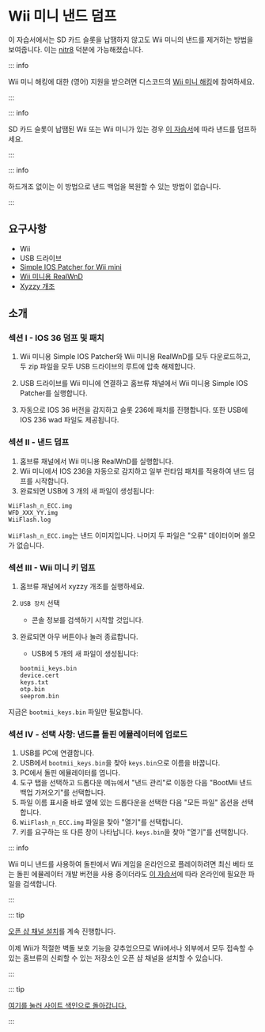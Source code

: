 # Wii 미니 낸드 덤프

이 자습서에서는 SD 카드 슬롯을 납땜하지 않고도 Wii 미니의 낸드를 제거하는 방법을 보여줍니다. 이는 [nitr8](https://gbatemp.net/members/nitr8.72581/) 덕분에 가능해졌습니다.

::: info

Wii 미니 해킹에 대한 (영어) 지원을 받으려면 디스코드의 [Wii 미니 해킹](https://discord.gg/6ryxnkS)에 참여하세요.

:::

::: info

SD 카드 슬롯이 납땜된 Wii 또는 Wii 미니가 있는 경우 [이 자습서](bootmii)에 따라 낸드를 덤프하세요.

:::

::: info

하드개조 없이는 이 방법으로 낸드 백업을 복원할 수 있는 방법이 없습니다.

:::

## 요구사항

- Wii
- USB 드라이브
- [Simple IOS Patcher for Wii mini](http://www.mediafire.com/file/7k141mu1whqzwdp/SimpleIOSPatcher_Mini.zip/file)
- [Wii 미니용 RealWnD](https://oscwii.org/library/app/RealWnD_Mini)
- [Xyzzy 개조](https://oscwii.org/library/app/xyzzy-mod)

## 소개

### 섹션 I - IOS 36 덤프 및 패치

1. Wii 미니용 Simple IOS Patcher와 Wii 미니용 RealWnD를 모두 다운로드하고, 두 zip 파일을 모두 USB 드라이브의 루트에 압축 해제합니다.

2. USB 드라이브를 Wii 미니에 연결하고 홈브류 채널에서 Wii 미니용 Simple IOS Patcher를 실행합니다.

3. 자동으로 IOS 36 버전을 감지하고 슬롯 236에 패치를 진행합니다. 또한 USB에 IOS 236 wad 파일도 제공됩니다.

### 섹션 II - 낸드 덤프

1. 홈브류 채널에서 Wii 미니용 RealWnD를 실행합니다.
2. Wii 미니에서 IOS 236을 자동으로 감지하고 일부 런타임 패치를 적용하여 낸드 덤프를 시작합니다.
3. 완료되면 USB에 3 개의 새 파일이 생성됩니다:

```
WiiFlash_n_ECC.img
WFD_XXX_YY.img
WiiFlash.log
```

`WiiFlash_n_ECC.img`는 낸드 이미지입니다. 나머지 두 파일은 "오류" 데이터이며 쓸모가 없습니다.

### 섹션 III - Wii 미니 키 덤프

1. 홈브류 채널에서 xyzzy 개조를 실행하세요.
2. `USB 장치` 선택
   - 콘솔 정보를 검색하기 시작할 것입니다.
3. 완료되면 아무 버튼이나 눌러 종료합니다.

   - USB에 5 개의 새 파일이 생성됩니다:

   ```
   bootmii_keys.bin
   device.cert
   keys.txt
   otp.bin
   seeprom.bin
   ```

지금은 `bootmii_keys.bin` 파일만 필요합니다.

### 섹션 IV - 선택 사항: 낸드를 돌핀 에뮬레이터에 업로드

1. USB를 PC에 연결합니다.
2. USB에서 `bootmii_keys.bin`을 찾아 `keys.bin`으로 이름을 바꿉니다.
3. PC에서 돌핀 에뮬레이터를 엽니다.
4. 도구 탭을 선택하고 드롭다운 메뉴에서 "낸드 관리"로 이동한 다음 "BootMii 낸드 백업 가져오기"를 선택합니다.
5. 파일 이름 표시줄 바로 옆에 있는 드롭다운을 선택한 다음 "모든 파일" 옵션을 선택합니다.
6. `WiiFlash_n_ECC.img` 파일을 찾아 "열기"를 선택합니다.
7. 키를 요구하는 또 다른 창이 나타납니다. `keys.bin`을 찾아 "열기"를 선택합니다.

::: info

Wii 미니 낸드를 사용하여 돌핀에서 Wii 게임을 온라인으로 플레이하려면 최신 베타 또는 돌핀 에뮬레이터 개발 버전을 사용 중이더라도 [이 자습서](https://dolphin-emu.org/docs/guides/wii-network-guide/)에 따라 온라인에 필요한 파일을 검색합니다.

:::

::: tip

[오픈 샵 채널 설치](osc)를 계속 진행합니다.

이제 Wii가 적절한 벽돌 보호 기능을 갖추었으므로 Wii에서나 외부에서 모두 접속할 수 있는 홈브류의 신뢰할 수 있는 저장소인 오픈 샵 채널을 설치할 수 있습니다.

:::

::: tip

[여기를 눌러 사이트 색인으로 돌아갑니다.](site-navigation)

:::
